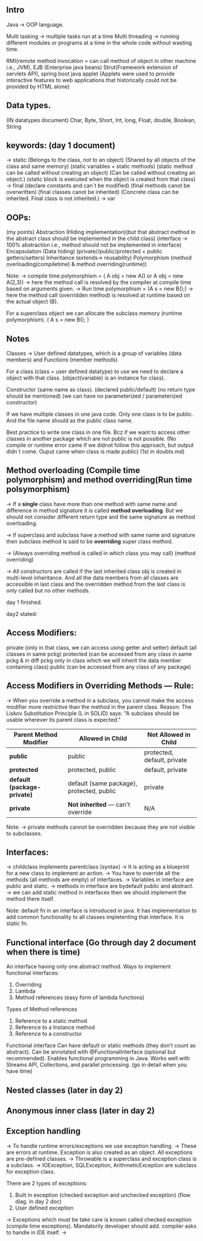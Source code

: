 ## Intro
Java -> OOP language.

Multi tasking -> multiple tasks run at a time
Multi threading -> running different modules or programs at a time in the whole code without wasting time.

RMI(remote method invocation = can call method of object in other machine i.e., JVM), EJB (Enterprise java beans)
Strut(Framework extension of servlets API), spring boot 
java applet (Applets were used to provide interactive features to web applications that historically could not be provided by HTML alone)

## Data types.
(IN datatypes document)
Char, Byte, Short, Int, long, Float, double, Boolean, String

## keywords: (day 1 document)
-> static (Belongs to the class, not to an object) (Shared by all objects of the class and same memory) (static variables + static methods) (static method can be called without creating an object) (Can be called without creating an object.) (static block is executed when the object is created from that class)
-> final (declare constants and can`t be modified) (final methods canot be overwritten) (final classes canot be inherited) (Concrete class can be inherited. Final class is not inherited.)
-> var


## OOPs:
(my points)
Abstraction (Hiding implementation)(but that abstract method in the abstract class should be implemented in the child class) (interface -> 100% abstraction i.e., method should not be implemented in interface)
Encapsulation (Data hiding) (private//public/protected + public getters/setters)
Inheritance (extends-> reusability) 
Polymorphism (method overloading(compiletime) & method overriding(runtime))

Note: 
-> compile time polymorphism = ( A obj = new A()   or   A obj = new A(2,3)) -> here the method call is resolved by the compiler at compile time based on arguments given.
-> Run time polymorphism = (A s = new B();) -> here the method call (overridden method) is resolved at runtime based on the actual object (B).

For a superclass object we can allocate the subclass memory (runtime polymorphism). ( A s = new B(); )


## Notes

Classes -> User defined datatypes, which is a group of variables (data members) and Functions (member methods)

For a class (class = user defined datatype) to use we need to declare a object with that class. (object(variable) is an instance for class).

Constructor (same name as class). (declared public/default) (no return type should be mentioned) (we can have no parameterized / parameterized constructor)

If we have multiple classes in one java code. Only one class is to be public. And the file name should as the public class name. 

Best practice to write one class in one file. Bcz if we want to access other classes in another package which are not public is not possible. (No compile or runtime error came if we didnot follow this approach, but output didn`t come. Ouput came when class is made public) (1st in doubts.md)

## Method overloading (Compile time polymorphism) and method overriding(Run time polsymorphism)
-> If a **single** class have more than one method with same name and difference in method signature it is called **method overloading**. But we should not consider different return type and the same signature as method overloading.

-> If superclass and subclass have a method with same name and signature then subclass method is said to be **overriding** super class method.

-> (Always overriding method is called in which class you may call) (method overriding)

-> All constructors are called if the last inherited class obj is created in multi-level inheritance. And all the data members from all classes are accessible in last class and the overridden method from the last class is only called but no other methods. 


day 1 finished.

day2 stated:

## Access Modifiers:
private (only in that class, we can access using getter and setter)
default (all classes in same pckg)
protected (can be accessed from any class in same pckg & in diff pckg only in class which we will inherit the data member containing class)
public (can be accessed from any class of any package)

## Access Modifiers in Overriding Methods — Rule:

-> When you override a method in a subclass, you cannot make the access modifier more restrictive than the method in the parent class.
Reason:
The Liskov Substitution Principle (L in SOLID) says:
"A subclass should be usable wherever its parent class is expected."

| Parent Method Modifier        | Allowed in Child                          | Not Allowed in Child        |
| ----------------------------- | ----------------------------------------- | --------------------------- |
| **public**                    | public                                    | protected, default, private |
| **protected**                 | protected, public                         | default, private            |
| **default (package-private)** | default (same package), protected, public | private                     |
| **private**                   | **Not inherited** — can't override        | N/A                         |

Note: 
-> private methods cannot be overridden because they are not visible to subclasses.

## Interfaces:
-> childclass implements parentclass (syntax)
-> It is acting as a blueprint for a new class to implement an action.
-> You have to override all the methods (all methods are empty) of interfaces.
-> Variables in interface are public and static.
-> methods in interface are bydefault public and abstract.
-> we can add static method in interfaces then we should implement the method there itself.

Note: default fn in an interface is introduced in java. It has implementation to add common functionality to all classes impletenting that interface. It is static fn.

## Functional interface (Go through day 2 document when there is time)

An interface having only one abstract method. Ways to implement functional interfaces:
1. Overriding
2. Lambda
3. Method references (easy form of lambda functions)

Types of Method references
1. Reference to a static method
2. Reference to a Instance method
3. Reference to a constructor

Functional interface Can have default or static methods (they don’t count as abstract).
Can be annotated with @FunctionalInterface (optional but recommended).
Enables functional programming in Java.
Works well with Streams API, Collections, and parallel processing. (go in detail when you have time)

## Nested classes (later in day 2)

## Anonymous inner class (later in day 2)

## Exception handling

-> To handle runtime errors/exceptions we use exception handling.
-> These are errors at runtime. Exception is also created as an object. All exceptions are pre-defined classes. 
-> Throwable is a superclass and exception class is a subclass. 
-> IOException, SQLException, ArithmeticException are subclass for exception class.

There are 2 types of exceptions:
1. Built in exception (checked exception and unchecked exception) (flow diag. in day 2 doc)
2. User defined exception

-> Exceptions which must be take care is known called checked exception (compile time exceptions). Mandatorily developer should add. compiler asks to handle in IDE itself.
-> 